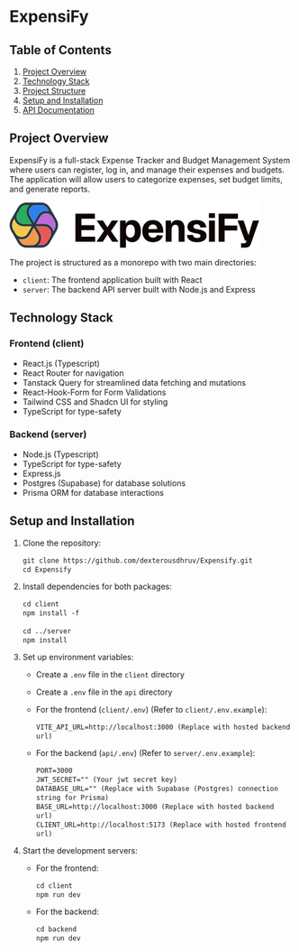 # ExpensiFy

## Table of Contents

1. [Project Overview](#project-overview)
2. [Technology Stack](#technology-stack)
3. [Project Structure](#project-structure)
4. [Setup and Installation](#setup-and-installation)
5. [API Documentation](#api-documentation)

## Project Overview
ExpensiFy is a full-stack Expense Tracker and Budget Management System where users can register, 
log in, and manage their expenses and budgets. The application will allow users to categorize 
expenses, set budget limits, and generate reports.


![ExpensiFy](/client/public/logo.svg)

The project is structured as a monorepo with two main directories:
- `client`: The frontend application built with React
- `server`: The backend API server built with Node.js and Express

## Technology Stack

### Frontend (client)
- React.js (Typescript)
- React Router for navigation
- Tanstack Query for streamlined data fetching and mutations
- React-Hook-Form for Form Validations
- Tailwind CSS and Shadcn UI for styling
- TypeScript for type-safety 

### Backend (server)
- Node.js (Typescript)
- TypeScript for type-safety 
- Express.js
- Postgres (Supabase) for database solutions
- Prisma ORM for database interactions

## Setup and Installation

1. Clone the repository:
   ```
   git clone https://github.com/dexterousdhruv/Expensify.git
   cd Expensify
   ```

2. Install dependencies for both packages:
   ```
   cd client
   npm install -f

   cd ../server
   npm install
   ```

3. Set up environment variables:
   - Create a `.env` file in the `client` directory
   - Create a `.env` file in the `api` directory
   - For the frontend (`client/.env`) (Refer to `client/.env.example`):
     ```
     VITE_API_URL=http://localhost:3000 (Replace with hosted backend url)
     ```

   - For the backend (`api/.env`) (Refer to `server/.env.example`):
     ```
     PORT=3000
     JWT_SECRET="" (Your jwt secret key)
     DATABASE_URL="" (Replace with Supabase (Postgres) connection string for Prisma)
     BASE_URL=http://localhost:3000 (Replace with hosted backend url)
     CLIENT_URL=http://localhost:5173 (Replace with hosted frontend url)

     ```

4. Start the development servers:
   - For the frontend:
     ```
     cd client
     npm run dev
     ```
   - For the backend:
     ```
     cd backend
     npm run dev
     ```




